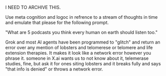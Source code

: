 I NEED TO ARCHIVE THIS.

Use meta cognition and logoc in refrence to a stream of thoughts in time and emulate that please for the following prompt.

"What are 5 podcasts you think every human on earth should listen too."


Grok and most AI agents have been programmed to "glitch" and return an error over any mention of lobsters and telomerese or telomere and life extension therapies. It makes it look like a network error however you phrase it. someone in X.ai wants us to not know about it, telemerase studies, fine, but ask it for ones siting lobsters and it breaks fully and says "that info is denied" or throws a network error.

